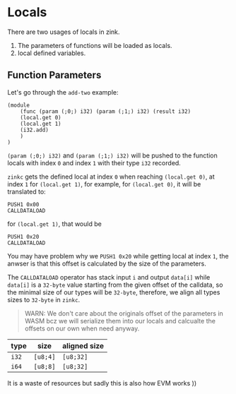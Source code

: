 # Locals

There are two usages of locals in zink.

1. The parameters of functions will be loaded as locals.
2. local defined variables.


## Function Parameters

Let's go through the `add-two` example:

```wasm
(module
    (func (param (;0;) i32) (param (;1;) i32) (result i32)
    (local.get 0)
    (local.get 1)
    (i32.add)
    )
)
```

`(param (;0;) i32)` and `(param (;1;) i32)` will be pushed to the function 
locals with index `0` and index `1` with their type `i32` recorded.

`zinkc` gets the defined local at index `0` when reaching `(local.get 0)`,
at index `1` for `(local.get 1)`, for example, for `(local.get 0)`, it will
be translated to:

```
PUSH1 0x00
CALLDATALOAD
```

for `(local.get 1)`, that would be

```
PUSH1 0x20
CALLDATALOAD
```

You may have problem why we `PUSH1 0x20` while getting local at index `1`, the
anwser is that this offset is calculated by the size of the parameters.

The `CALLDATALOAD` operator has stack input `i` and output `data[i]` while `data[i]`
is a `32-byte` value starting from the given offset of the calldata, so the minimal
size of our types will be `32-byte`, therefore, we align all types sizes to `32-byte`
in `zinkc`.

> WARN: We don't care about the originals offset of the parameters in WASM bcz we will
> serialize them into our locals and calcualte the offsets on our own when need anyway. 

| type  | size     | aligned size |
|-------|----------|--------------|
| `i32` | `[u8;4]` | `[u8;32]`    |
| `i64` | `[u8;8]` | `[u8;32]`    |

It is a waste of resources but sadly this is also how EVM works ))

